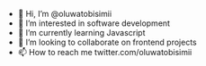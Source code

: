 - 👋 Hi, I’m @oluwatobisimii
- 👀 I’m interested in software development
- 🌱 I’m currently learning Javascript
- 💞️ I’m looking to collaborate on frontend projects
- 📫 How to reach me twitter.com/oluwatobisimii


<!---
oluwatobisimii/oluwatobisimii is a ✨ special ✨ repository because its `README.md` (this file) appears on your GitHub profile.
You can click the Preview link to take a look at your changes.
--->
